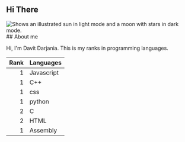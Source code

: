 ## Hi There
<picture>
  <source media="(prefers-color-scheme: dark)" srcset="https://user-images.githubusercontent.com/25423296/163456776-7f95b81a-f1ed-45f7-b7ab-8fa810d529fa.png">
  <source media="(prefers-color-scheme: light)" srcset="https://user-images.githubusercontent.com/25423296/163456779-a8556205-d0a5-45e2-ac17-42d089e3c3f8.png">
  <img alt="Shows an illustrated sun in light mode and a moon with stars in dark mode." src="https://user-images.githubusercontent.com/25423296/163456779-a8556205-d0a5-45e2-ac17-42d089e3c3f8.png">
</picture>
## About me

Hi, I'm Davit Darjania. This is my ranks in programming languages.

| Rank | Languages |
|-----:|-----------|
|     1| Javascript|
|     1| C++       |
|     1| css       |
|     1| python    |
|     2| C         |
|     2| HTML      |
|     1| Assembly  |

